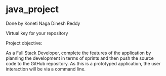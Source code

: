 # java_project
Done by Koneti Naga Dinesh Reddy

Virtual key for your repository 

Project objective: 

As a Full Stack Developer, complete the features of the application by planning the development in terms of sprints and then push the source code to the GitHub repository. 
As this is a prototyped application, the user interaction will be via a command line. 
